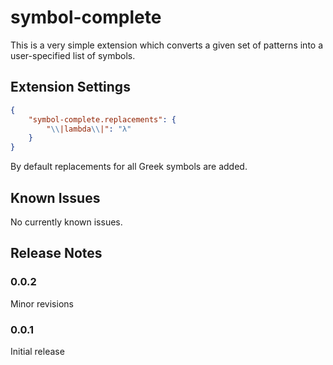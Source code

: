 # symbol-complete

This is a very simple extension which converts a given set of patterns into a user-specified list of symbols.

## Extension Settings

```json
{
    "symbol-complete.replacements": {
        "\\|lambda\\|": "λ"
    }
}
```

By default replacements for all Greek symbols are added.

## Known Issues

No currently known issues.

## Release Notes

### 0.0.2

Minor revisions

### 0.0.1

Initial release
